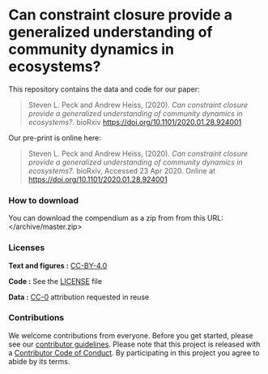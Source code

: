 
<!-- README.md is generated from README.Rmd. Please edit that file -->

# Can constraint closure provide a generalized understanding of community dynamics in ecosystems?

This repository contains the data and code for our paper:

> Steven L. Peck and Andrew Heiss, (2020). *Can constraint closure
> provide a generalized understanding of community dynamics in
> ecosystems?*. bioRxiv <https://doi.org/10.1101/2020.01.28.924001>

Our pre-print is online here:

> Steven L. Peck and Andrew Heiss, (2020). *Can constraint closure
> provide a generalized understanding of community dynamics in
> ecosystems?*. bioRxiv, Accessed 23 Apr 2020. Online at
> <https://doi.org/10.1101/2020.01.28.924001>

### How to download

You can download the compendium as a zip from from this URL:
</archive/master.zip>

### Licenses

**Text and figures :**
[CC-BY-4.0](http://creativecommons.org/licenses/by/4.0/)

**Code :** See the [LICENSE](LICENSE.md) file

**Data :** [CC-0](http://creativecommons.org/publicdomain/zero/1.0/)
attribution requested in reuse

### Contributions

We welcome contributions from everyone. Before you get started, please
see our [contributor guidelines](CONTRIBUTING.md). Please note that this
project is released with a [Contributor Code of Conduct](CONDUCT.md). By
participating in this project you agree to abide by its terms.
